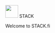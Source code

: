 <img src="https://srv-file12.gofile.io/download/iksPhb/PicsArt_08-06-09.12.19.png"
height="40"> STACK



Welcome to STACK.fi




